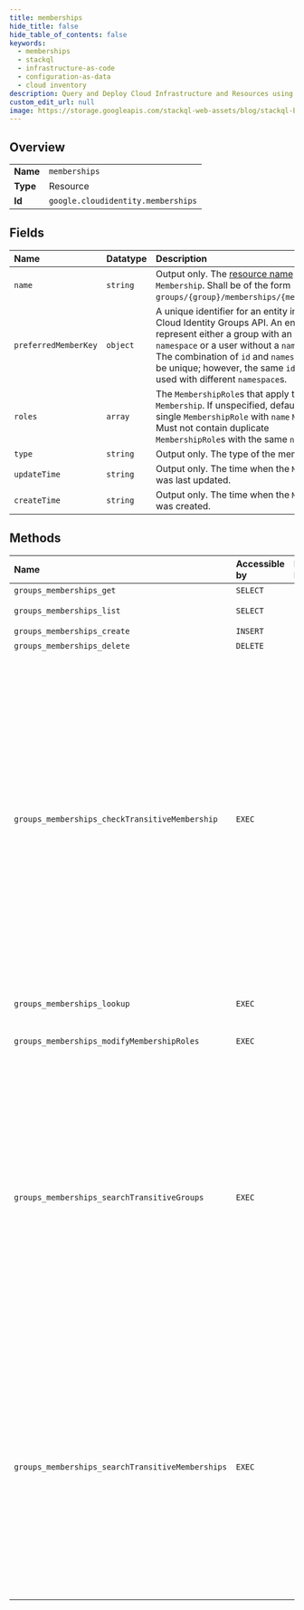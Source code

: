 ```yaml
---
title: memberships
hide_title: false
hide_table_of_contents: false
keywords:
  - memberships
  - stackql
  - infrastructure-as-code
  - configuration-as-data
  - cloud inventory
description: Query and Deploy Cloud Infrastructure and Resources using SQL
custom_edit_url: null
image: https://storage.googleapis.com/stackql-web-assets/blog/stackql-blog-post-featured-image.png
---
```

  
    

## Overview
<table><tbody>
<tr><td><b>Name</b></td><td><code>memberships</code></td></tr>
<tr><td><b>Type</b></td><td>Resource</td></tr>
<tr><td><b>Id</b></td><td><code>google.cloudidentity.memberships</code></td></tr>
</tbody></table>

## Fields
| Name | Datatype | Description |
|:-----|:---------|:------------|
| `name` | `string` | Output only. The [resource name](https://cloud.google.com/apis/design/resource_names) of the `Membership`. Shall be of the form `groups/{group}/memberships/{membership}`. |
| `preferredMemberKey` | `object` | A unique identifier for an entity in the Cloud Identity Groups API. An entity can represent either a group with an optional `namespace` or a user without a `namespace`. The combination of `id` and `namespace` must be unique; however, the same `id` can be used with different `namespace`s. |
| `roles` | `array` | The `MembershipRole`s that apply to the `Membership`. If unspecified, defaults to a single `MembershipRole` with `name` `MEMBER`. Must not contain duplicate `MembershipRole`s with the same `name`. |
| `type` | `string` | Output only. The type of the membership. |
| `updateTime` | `string` | Output only. The time when the `Membership` was last updated. |
| `createTime` | `string` | Output only. The time when the `Membership` was created. |
## Methods
| Name | Accessible by | Required Params | Description |
|:-----|:--------------|:----------------|:------------|
| `groups_memberships_get` | `SELECT` | `name` | Retrieves a `Membership`. |
| `groups_memberships_list` | `SELECT` | `parent` | Lists the `Membership`s within a `Group`. |
| `groups_memberships_create` | `INSERT` | `parent` | Creates a `Membership`. |
| `groups_memberships_delete` | `DELETE` | `name` | Deletes a `Membership`. |
| `groups_memberships_checkTransitiveMembership` | `EXEC` | `parent` | Check a potential member for membership in a group. **Note:** This feature is only available to Google Workspace Enterprise Standard, Enterprise Plus, and Enterprise for Education; and Cloud Identity Premium accounts. If the account of the member is not one of these, a 403 (PERMISSION_DENIED) HTTP status code will be returned. A member has membership to a group as long as there is a single viewable transitive membership between the group and the member. The actor must have view permissions to at least one transitive membership between the member and group. |
| `groups_memberships_lookup` | `EXEC` | `parent` | Looks up the [resource name](https://cloud.google.com/apis/design/resource_names) of a `Membership` by its `EntityKey`. |
| `groups_memberships_modifyMembershipRoles` | `EXEC` | `name` | Modifies the `MembershipRole`s of a `Membership`. |
| `groups_memberships_searchTransitiveGroups` | `EXEC` | `parent` | Search transitive groups of a member. **Note:** This feature is only available to Google Workspace Enterprise Standard, Enterprise Plus, and Enterprise for Education; and Cloud Identity Premium accounts. If the account of the member is not one of these, a 403 (PERMISSION_DENIED) HTTP status code will be returned. A transitive group is any group that has a direct or indirect membership to the member. Actor must have view permissions all transitive groups. |
| `groups_memberships_searchTransitiveMemberships` | `EXEC` | `parent` | Search transitive memberships of a group. **Note:** This feature is only available to Google Workspace Enterprise Standard, Enterprise Plus, and Enterprise for Education; and Cloud Identity Premium accounts. If the account of the group is not one of these, a 403 (PERMISSION_DENIED) HTTP status code will be returned. A transitive membership is any direct or indirect membership of a group. Actor must have view permissions to all transitive memberships. |

